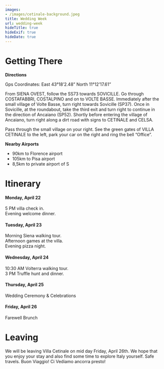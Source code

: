 ```yaml
---
images:
- /images/cetinale-background.jpeg
title: Wedding Week
url: wedding-week
hideTitle: true
hideExif: true
hideDate: true
---
```


# Getting There

**Directions**

Gps Coordinates: East 43°18’2.48” North 11°12’17.61”

From SIENA OVEST, follow the SS73 towards SOVICILLE. Go through COSTAFABBRI, COSTALPINO and on to VOLTE BASSE. Immediately after the small village of Volte Basse, turn right towards Sovicille (SP37). Once in Sovicille, at the roundabout, take the third exit and turn right to continue in the direction of Ancaiano (SP52). Shortly before entering the village of Ancaiano, turn right along a dirt road with signs to CETINALE and CELSA.

Pass through the small village on your right. See the green gates of VILLA CETINALE to the left, park your car on the right and ring the bell “Office”.

**Nearby Airports**

- 90km to Florence airport
- 105km to Pisa airport
- 8,5km to private airport of S

# Itinerary

#### Monday, April 22 
5 PM villa check in. 
<br>
Evening welcome dinner.

#### Tuesday, April 23
Morning Siena walking tour.
<br>
Afternoon games at the villa.
<br>
Evening pizza night.

#### Wednesday, April 24
10:30 AM Volterra walking tour.
<br> 
3 PM Truffle hunt and dinner. 

#### Thursday, April 25
Wedding Ceremony & Celebrations

#### Friday, April 26
Farewell Brunch


# Leaving

We will be leaving Villa Cetinale on mid day Friday, April 26th. We hope that you enjoy your stay and also find some time to explore Italy yourself. Safe travels. Buon Viaggio! Ci Vediamo ancorra presto!
